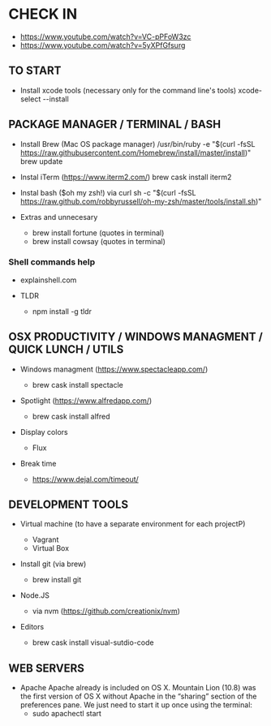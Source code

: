 
# CHECK IN
* https://www.youtube.com/watch?v=VC-pPFoW3zc
* https://www.youtube.com/watch?v=5yXPfGfsurg

## TO START
* Install xcode tools (necessary only for the command line's tools)
  xcode-select --install
  
## PACKAGE MANAGER / TERMINAL / BASH
* Install Brew (Mac OS package manager)
  /usr/bin/ruby -e "$(curl -fsSL https://raw.githubusercontent.com/Homebrew/install/master/install)"
  brew update

* Instal iTerm (https://www.iterm2.com/)
  brew cask install iterm2  
  
* Instal bash ($oh my zsh!) via curl
  sh -c "$(curl -fsSL https://raw.github.com/robbyrussell/oh-my-zsh/master/tools/install.sh)"
  
* Extras and unnecesary
  - brew install fortune (quotes in terminal)
  - brew install cowsay (quotes in terminal)

### Shell commands help
* explainshell.com

* TLDR
  - npm install -g tldr

## OSX PRODUCTIVITY / WINDOWS MANAGMENT / QUICK LUNCH / UTILS
* Windows managment (https://www.spectacleapp.com/)
  - brew cask install spectacle
  
* Spotlight (https://www.alfredapp.com/)
  - brew cask install alfred
  
* Display colors 
  - Flux

* Break time
  - https://www.dejal.com/timeout/

## DEVELOPMENT TOOLS
* Virtual machine (to have a separate environment for each projectP)
  - Vagrant
  - Virtual Box
  
* Install git (via brew)
  - brew install git
  
* Node.JS
  - via nvm (https://github.com/creationix/nvm)
  
* Editors
  - brew cask install visual-sutdio-code

## WEB SERVERS
* Apache
Apache already is included on OS X. Mountain Lion (10.8) was the first version of OS X without Apache in the “sharing” section of the preferences pane. We just need to start it up once using the terminal:
  - sudo apachectl start
